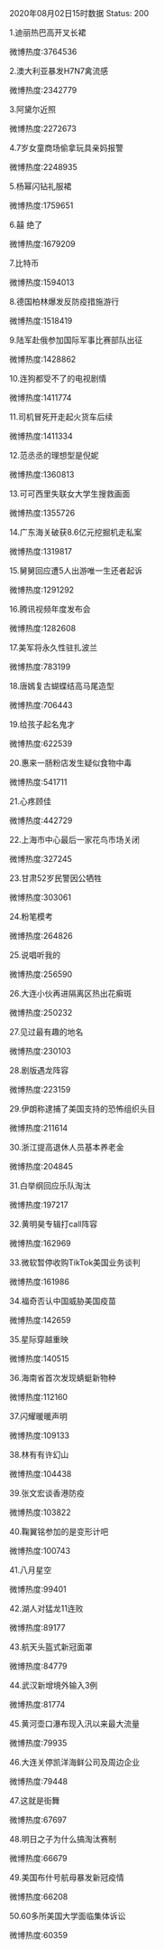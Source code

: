 2020年08月02日15时数据
Status: 200

1.迪丽热巴高开叉长裙

微博热度:3764536

2.澳大利亚暴发H7N7禽流感

微博热度:2342779

3.阿黛尔近照

微博热度:2272673

4.7岁女童商场偷拿玩具亲妈报警

微博热度:2248935

5.杨幂闪钻礼服裙

微博热度:1759651

6.囍 绝了

微博热度:1679209

7.比特币

微博热度:1594013

8.德国柏林爆发反防疫措施游行

微博热度:1518419

9.陆军赴俄参加国际军事比赛部队出征

微博热度:1428862

10.连狗都受不了的电视剧情

微博热度:1411774

11.司机冒死开走起火货车后续

微博热度:1411334

12.范丞丞的理想型是倪妮

微博热度:1360813

13.可可西里失联女大学生搜救画面

微博热度:1355726

14.广东海关破获8.6亿元挖掘机走私案

微博热度:1319817

15.舅舅回应遭5人出游唯一生还者起诉

微博热度:1291292

16.腾讯视频年度发布会

微博热度:1282608

17.美军将永久性驻扎波兰

微博热度:783199

18.唐嫣复古蝴蝶结高马尾造型

微博热度:706443

19.给孩子起名鬼才

微博热度:622539

20.惠来一肠粉店发生疑似食物中毒

微博热度:541711

21.心疼顾佳

微博热度:442729

22.上海市中心最后一家花鸟市场关闭

微博热度:327245

23.甘肃52岁民警因公牺牲

微博热度:303061

24.粉笔模考

微博热度:264826

25.说唱听我的

微博热度:256590

26.大连小伙再进隔离区热出花癣斑

微博热度:250232

27.见过最有趣的地名

微博热度:230103

28.剧版遇龙阵容

微博热度:223159

29.伊朗称逮捕了美国支持的恐怖组织头目

微博热度:211614

30.浙江提高退休人员基本养老金

微博热度:204845

31.白举纲回应乐队淘汰

微博热度:197217

32.黄明昊专辑打call阵容

微博热度:162969

33.微软暂停收购TikTok美国业务谈判

微博热度:161986

34.福奇否认中国威胁美国疫苗

微博热度:142659

35.星际穿越重映

微博热度:140515

36.海南省首次发现蜻蜓新物种

微博热度:112160

37.闪耀暖暖声明

微博热度:109133

38.林有有许幻山

微博热度:104438

39.张文宏谈香港防疫

微博热度:103822

40.鞠翼铭参加的是变形计吧

微博热度:100743

41.八月星空

微博热度:99401

42.湖人对猛龙11连败

微博热度:89177

43.航天头盔式新冠面罩

微博热度:84779

44.武汉新增境外输入3例

微博热度:81774

45.黄河壶口瀑布现入汛以来最大流量

微博热度:79935

46.大连关停凯洋海鲜公司及周边企业

微博热度:79448

47.这就是街舞

微博热度:67697

48.明日之子为什么搞淘汰赛制

微博热度:66679

49.美国布什号航母暴发新冠疫情

微博热度:66208

50.60多所美国大学面临集体诉讼

微博热度:60359

